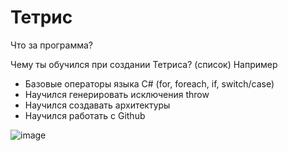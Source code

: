 Тетрис
======

Что за программа?

Чему ты обучился при создании Тетриса? (список)
Например
- Базовые операторы языка C# (for, foreach, if, switch/case)
- Научился генерировать исключения throw
- Научился создавать архитектуры 
- Научился работать с Github

![image](https://user-images.githubusercontent.com/106015038/185798107-65559193-1908-46ef-ae73-cee9e28fbfc6.png)

